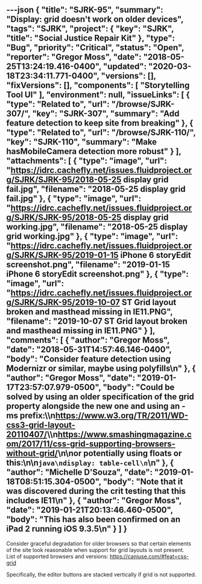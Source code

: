 ---json
{
  "title": "SJRK-95",
  "summary": "Display: grid doesn't work on older devices",
  "tags": "SJRK",
  "project": {
    "key": "SJRK",
    "title": "Social Justice Repair Kit"
  },
  "type": "Bug",
  "priority": "Critical",
  "status": "Open",
  "reporter": "Gregor Moss",
  "date": "2018-05-25T13:24:19.416-0400",
  "updated": "2020-03-18T23:34:11.771-0400",
  "versions": [],
  "fixVersions": [],
  "components": [
    "Storytelling Tool UI"
  ],
  "environment": null,
  "issueLinks": [
    {
      "type": "Related to",
      "url": "/browse/SJRK-307/",
      "key": "SJRK-307",
      "summary": "Add feature detection to keep site from breaking"
    },
    {
      "type": "Related to",
      "url": "/browse/SJRK-110/",
      "key": "SJRK-110",
      "summary": "Make hasMobileCamera detection more robust"
    }
  ],
  "attachments": [
    {
      "type": "image",
      "url": "https://idrc.cachefly.net/issues.fluidproject.org/SJRK/SJRK-95/2018-05-25 display grid fail.jpg",
      "filename": "2018-05-25 display grid fail.jpg"
    },
    {
      "type": "image",
      "url": "https://idrc.cachefly.net/issues.fluidproject.org/SJRK/SJRK-95/2018-05-25 display grid working.jpg",
      "filename": "2018-05-25 display grid working.jpg"
    },
    {
      "type": "image",
      "url": "https://idrc.cachefly.net/issues.fluidproject.org/SJRK/SJRK-95/2019-01-15 iPhone 6 storyEdit screenshot.png",
      "filename": "2019-01-15 iPhone 6 storyEdit screenshot.png"
    },
    {
      "type": "image",
      "url": "https://idrc.cachefly.net/issues.fluidproject.org/SJRK/SJRK-95/2019-10-07 ST Grid layout broken and masthead missing in IE11.PNG",
      "filename": "2019-10-07 ST Grid layout broken and masthead missing in IE11.PNG"
    }
  ],
  "comments": [
    {
      "author": "Gregor Moss",
      "date": "2018-05-31T14:57:46.146-0400",
      "body": "Consider feature detection using Modernizr or similar, maybe using polyfills\n"
    },
    {
      "author": "Gregor Moss",
      "date": "2019-01-17T23:57:07.979-0500",
      "body": "Could be solved by using an older specification of the grid property alongside the new one and using an -ms prefix:\\\n<https://www.w3.org/TR/2011/WD-css3-grid-layout-20110407/>\\\n<https://www.smashingmagazine.com/2017/11/css-grid-supporting-browsers-without-grid/>\n\nor potentially using floats or this:\n\n```java\ndisplay: table-cell\n```\n"
    },
    {
      "author": "Michelle D'Souza",
      "date": "2019-01-18T08:51:15.304-0500",
      "body": "Note that it was discovered during the crit testing that this includes IE11\n"
    },
    {
      "author": "Gregor Moss",
      "date": "2019-01-21T20:13:46.460-0500",
      "body": "This has also been confirmed on an iPad 2 running iOS 9.3.5\n"
    }
  ]
}
---
Consider graceful degradation for older browsers so that certain elements of the site look reasonable when support for grid layouts is not present.\
List of supported browsers and versions: <https://caniuse.com/#feat=css-grid>

Specifically, the editor buttons are stacked vertically if grid is not supported.

        